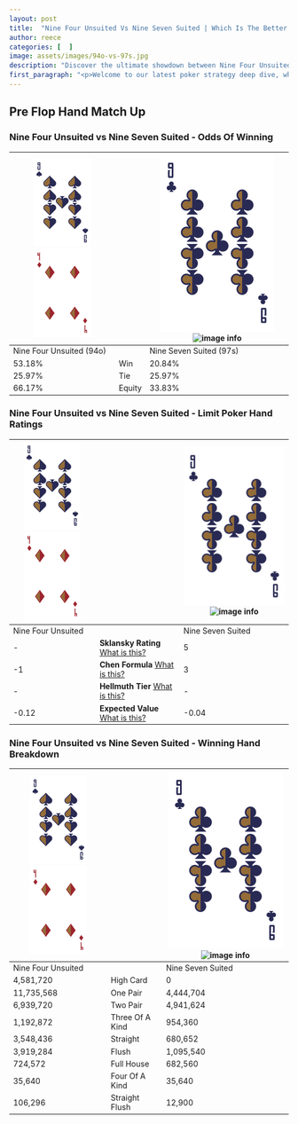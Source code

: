 ```yaml
---
layout: post
title:  "Nine Four Unsuited Vs Nine Seven Suited | Which Is The Better Hand In Poker? A Complete Guide"
author: reece
categories: [  ]
image: assets/images/94o-vs-97s.jpg
description: "Discover the ultimate showdown between Nine Four Unsuited and Nine Seven Suited in poker! Uncover the odds, strategies, and scenarios where one hand triumphs over the other. Get ready to up your poker game with this thrilling analysis."
first_paragraph: "<p>Welcome to our latest poker strategy deep dive, where we're pitting two distinct hands against each other in a high-stakes showdown: Nine Four Unsuited vs Nine Seven Suited.</p><p>In the dynamic world of poker, every decision counts, and knowing which hand holds the upper hand is key to your success at the table.</p><p>In this article, we'll dissect these two hands, explore the scenarios where one dominates the other, and equip you with the knowledge to make strategic choices that can tip the odds in your favor.</p><p>Get ready to unravel the intriguing dynamics of these poker hands and elevate your game to new heights.</p>"
---
```




[comment]: # (sp0)

## Pre Flop Hand Match Up

<div class="table hand-ratings" markdown="1"> 



### Nine Four Unsuited vs Nine Seven Suited - Odds Of Winning


    
| ![image info](assets/images/hand1/9.png) ![image info](assets/images/hand1/4o.png) |  | ![image info](assets/images/hand2/9.png) ![image info](assets/images/hand2/7s.png) |
| -------- | -------- | -------- |
| Nine Four Unsuited (94o) |  | Nine Seven Suited (97s) |
| 53.18% | Win | 20.84% |
| 25.97% | Tie | 25.97% |
| 66.17% | Equity | 33.83% |




[comment]: # (sp1)



### Nine Four Unsuited vs Nine Seven Suited - Limit Poker Hand Ratings


    
| ![image info](assets/images/hand1/9.png) ![image info](assets/images/hand1/4o.png) |  | ![image info](assets/images/hand2/9.png) ![image info](assets/images/hand2/7s.png) |
| -------- | -------- | -------- |
| Nine Four Unsuited |  | Nine Seven Suited |
| - | **Sklansky Rating** [What is this?](/sklansky-rating-explained) | 5 |
| -1 | **Chen Formula** [What is this?](/chen-formula-explained) | 3 |
| - | **Hellmuth Tier** [What is this?](/Hellmuth-tier-explained) | - |
| -0.12 | **Expected Value** [What is this?](/expected-value-explained) | -0.04 |




[comment]: # (sp2)



### Nine Four Unsuited vs Nine Seven Suited - Winning Hand Breakdown


    
| ![image info](assets/images/hand1/9.png) ![image info](assets/images/hand1/4o.png) |  | ![image info](assets/images/hand2/9.png) ![image info](assets/images/hand2/7s.png) |
| -------- | -------- | -------- |
| Nine Four Unsuited |  | Nine Seven Suited |
| 4,581,720 | High Card | 0 |
| 11,735,568 | One Pair | 4,444,704 |
| 6,939,720 | Two Pair | 4,941,624 |
| 1,192,872 | Three Of A Kind | 954,360 |
| 3,548,436 | Straight | 680,652 |
| 3,919,284 | Flush | 1,095,540 |
| 724,572 | Full House | 682,560 |
| 35,640 | Four Of A Kind | 35,640 |
| 106,296 | Straight Flush | 12,900 |




[comment]: # (sp3)



</div>

[comment]: # (sp4)



[comment]: # (sp5)

